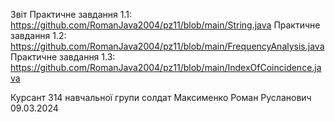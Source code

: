 Звіт
Практичне завдання 1.1: 
https://github.com/RomanJava2004/pz11/blob/main/String.java
Практичне завдання 1.2: 
https://github.com/RomanJava2004/pz11/blob/main/FrequencyAnalysis.java
Практичне завдання 1.3:
https://github.com/RomanJava2004/pz11/blob/main/IndexOfCoincidence.java

Курсант 314 навчальної групи 
солдат Максименко Роман Русланович
09.03.2024
